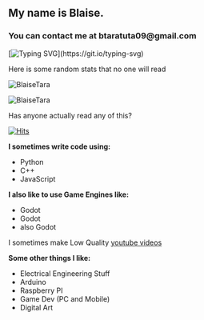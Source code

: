 ## My name is Blaise.

<h3 align="left">
  You can contact me at btaratuta09@gmail.com
</h3>

[![Typing SVG](https://readme-typing-svg.herokuapp.com?size=30&lines=Hello,+World!)](https://git.io/typing-svg)

Here is some random stats that no one will read

![BlaiseTara](https://github-readme-stats.vercel.app/api?username=BlaiseTara&show_icons=true&theme=tokyonight&hide=["issues"])

![BlaiseTara](https://github-readme-stats.vercel.app/api/top-langs?username=BlaiseTara&show_icons=true&theme=tokyonight&layout=compact)

Has anyone actually read any of this?

[![Hits](https://hits.seeyoufarm.com/api/count/incr/badge.svg?url=https%3A%2F%2Fgithub.com%2FBlaiseTara%2Fhit-counter&count_bg=%2379C83D&title_bg=%23555555&icon=&icon_color=%23E7E7E7&title=hits&edge_flat=false)](https://hits.seeyoufarm.com)

**I sometimes write code using:**
 - Python
 - C++
 - JavaScript
 
**I also like to use Game Engines like:**
 - Godot
 - Godot
 - also Godot

I sometimes make Low Quality [youtube videos](https://www.youtube.com/@LowQualityCoding)

**Some other things I like:**
 - Electrical Engineering Stuff
 - Arduino
 - Raspberry PI
 - Game Dev (PC and Mobile)
 - Digital Art
